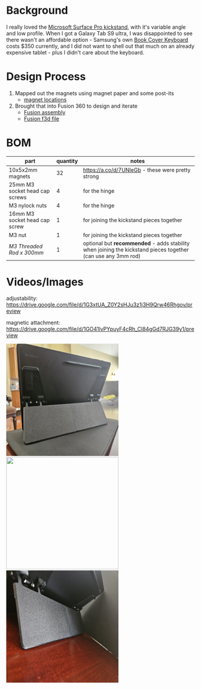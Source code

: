 # Background

I really loved the [Microsoft Surface Pro kickstand](https://drive.google.com/file/d/1GFqqAlzLuvgCJUin3ISS65RPwMl-3D0K/view?usp=sharing), with it's variable angle and low profile. When I got a Galaxy Tab S9 ultra, I was disappointed to see there wasn't an affordable option - Samsung's own [Book Cover Keyboard](https://www.samsung.com/us/mobile/mobile-accessories/tablets/galaxy-tab-s9-ultra-book-cover-keyboard-ef-dx915ubeguj/) costs $350 currently, and I did not want to shell out that much on an already expensive tablet - plus I didn't care about the keyboard.

# Design Process

1. Mapped out the magnets using magnet paper and some post-its
   - [magnet locations](media/s9-ultra-magnets.jpg)
2. Brought that into Fusion 360 to design and iterate
   - [Fusion assembly](https://a360.co/3OwZ8lM)
   - [Fusion f3d file](./galaxy-tab-s9-ultra-kickstand.f3d)

# BOM

| part                           | quantity | notes                                                                                                          |
| ------------------------------ | -------- | -------------------------------------------------------------------------------------------------------------- |
| 10x5x2mm magnets | 32 | https://a.co/d/7UNIeGb - these were pretty strong |
| 25mm M3 socket head cap screws | 4        | for the hinge                                                                                                  |
| M3 nylock nuts                 | 4        | for the hinge                                                                                                  |
| 16mm M3 socket head cap screw  | 1        | for joining the kickstand pieces together                                                                      |
| M3 nut                         | 1        | for joining the kickstand pieces together                                                                      |
| _M3 Threaded Rod x 300mm_      | 1        | optional but **recommended** - adds stability when joining the kickstand pieces together (can use any 3mm rod) |

# Videos/Images

adjustability: https://drive.google.com/file/d/1G3xtUA_Z0Y2sHJu3z1j3H9Qrw46Rhgov/preview

magnetic attachment: https://drive.google.com/file/d/1GO41lvPYpuyF4cRh_Cl84gGd7RJG39y1/preview

<img src="img/20240202_122956.jpg" width="300" height="300" />
<img src="img/20240202_122357.jpg" width="300" height="300" />
<img src="img/20240202_122303.jpg" width="300" height="300" />
